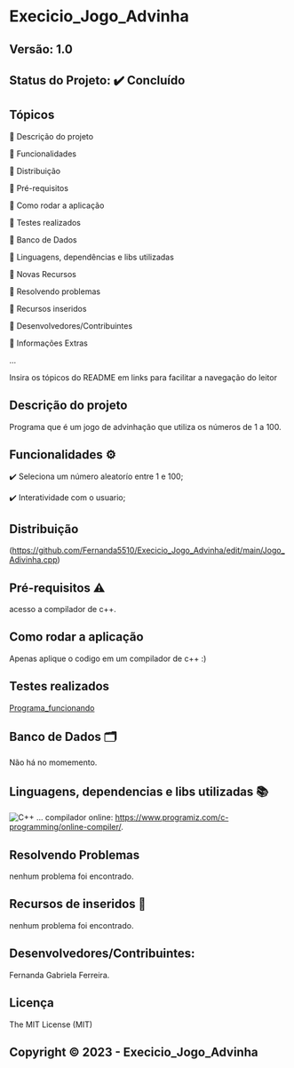# Execicio_Jogo_Advinha
## Versão: 1.0 
## Status do Projeto: ✔️ Concluído

## Tópicos
🔹 Descrição do projeto 

🔹 Funcionalidades

🔹 Distribuição

🔹 Pré-requisitos

🔹 Como rodar a aplicação

🔹 Testes realizados

🔹 Banco de Dados

🔹 Linguagens, dependências e libs utilizadas

🔹 Novas Recursos

🔹 Resolvendo problemas

🔹 Recursos inseridos 

🔹 Desenvolvedores/Contribuintes

🔹 Informações Extras


...

Insira os tópicos do README em links para facilitar a navegação do leitor

## Descrição do projeto
Programa que é um jogo de advinhação que utiliza os números de 1 a 100.

## Funcionalidades ⚙️
✔️ Seleciona um número aleatorío entre 1 e 100;

✔️ Interatividade com o usuario;

## Distribuição
(https://github.com/Fernanda5510/Execicio_Jogo_Advinha/edit/main/Jogo_Adivinha.cpp)

## Pré-requisitos ⚠️    
acesso a compilador de c++.

## Como rodar a aplicação 
Apenas aplique o codigo em um compilador de c++ :)

## Testes realizados
[Programa_funcionando](https://github.com/Fernanda5510/Execicio_Jogo_Advinha/assets/130413112/ea094be3-af57-4faf-ac46-737bf6265c3f)

## Banco de Dados 🗂️
Não há no momemento.

## Linguagens, dependencias e libs utilizadas 📚
![C++](https://img.shields.io/badge/C%2B%2B-00599C?style=for-the-badge&logo=c%2B%2B&logoColor=white)
...
compilador online: https://www.programiz.com/c-programming/online-compiler/.

## Resolvendo Problemas 
nenhum problema foi encontrado.

## Recursos de inseridos 🧰
nenhum problema foi encontrado.

## Desenvolvedores/Contribuintes:
Fernanda Gabriela Ferreira.

## Licença
The MIT License (MIT)

## Copyright ©️ 2023 - Execicio_Jogo_Advinha
